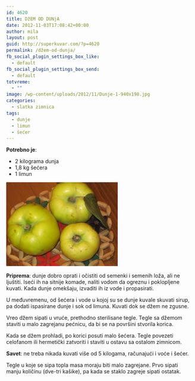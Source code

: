 ```yaml
---
id: 4620
title: DžEM OD DUNjA
date: 2012-11-03T17:08:42+00:00
author: mila
layout: post
guid: http://superkuvar.com/?p=4620
permalink: /džem-od-dunja/
fb_social_plugin_settings_box_like:
  - default
fb_social_plugin_settings_box_send:
  - default
totvreme:
  - ""
image: /wp-content/uploads/2012/11/Dunje-1-940x198.jpg
categories:
  - slatka zimnica
tags:
  - dunje
  - limun
  - šećer
---
```

**Potrebno je**:

  * 2 kilograma dunja
  * 1,8 kg šećera
  * 1 limun

<img class="alignnone size-medium wp-image-4621" title="Dunje (1)" src="/wp-content/uploads/2012/11/Dunje-1-300x225.jpg" alt="" width="300" height="225" /> 

**Priprema**: dunje dobro oprati i očistiti od semenki i semenih loža, ali ne ljuštiti. Iseći ih na sitnije komade, naliti vodom da ogreznu i poklopljene kuvati. Kada dunje omekšaju, izvaditi ih iz vode i propasirati.

U međuvremenu, od šećera i vode u kojoj su se dunje kuvale skuvati sirup, pa dodati ispasirane dunje i sok od limuna. Kuvati dok se džem ne zgusne.

Vreo džem sipati u vruće, prethodno sterilisane tegle. Tegle sa džemom staviti u malo zagrejanu pećnicu, da bi se na površini stvorila korica.

Kada se džem prohladi, po korici posuti malo šećera. Tegle povezeti celofanom ili hermetički zatvoriti i staviti u ostavu sa ostalom zimnicom.

**Savet**: ne treba nikada kuvati više od 5 kilogama, računajući i voće i šećer.

Tegle u koje se sipa topla masa moraju biti malo zagrejane. Prvo sipati manju količinu (dve-tri kašike), pa kada se staklo zagreje sipati ostatak.